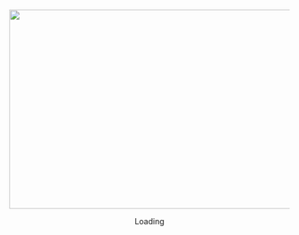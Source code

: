 <div align="center">
	<br>
	<br>
	<br>
	<br>
	<img src="ppp_emerge.gif" width="638" height="358">
	<p>Loading</p>
	<br>
	<br>
	<br>
	<br>
</div>
